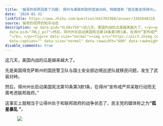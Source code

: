 ```yaml
---
title: '猫哥的视界回答了问题: 得州与美联邦政府武装对峙，特朗普称「我全面支持得州」，具体情况如何？哪些信息值得关注？'
date: '2024-01-31'
linkTitle: https://www.zhihu.com/question/641703368/answer/3382648318
source: 猫哥的视界的知乎动态
description: <p data-pid="XLX8sY5O">这几天，美国内战的瓜是越来越大了。</p><p data-pid="AqsHzyRz">先是美国得克萨斯州的国民警卫队与国土安全部边境巡逻队就移民问题，发生了武装对峙。</p><p
  data-pid="7WLj_pz7">然后，得州州长启动美国宪法第10条第3款1条，在得州“宣布戒严并采取行动而无需考虑联邦政府。”</p><p data-pid="WxMZZEh0">这事实上就相当于让得州处于和联邦政府的战争状态了，民主党的媒体称之为<b>“孤星暴乱
  ”</b>。</p><figure data-size="normal"><img src="https://pic3.zhimg.com/v2-da0ee2767f0dfac84496a7e1cf4b2b8a_1440w.jpg"
  data-caption="" data-size="normal" data-rawwidth="600" data-rawheight="400"  ...
disable_comments: true
---
```

<p data-pid="XLX8sY5O">这几天，美国内战的瓜是越来越大了。</p><p data-pid="AqsHzyRz">先是美国得克萨斯州的国民警卫队与国土安全部边境巡逻队就移民问题，发生了武装对峙。</p><p data-pid="7WLj_pz7">然后，得州州长启动美国宪法第10条第3款1条，在得州“宣布戒严并采取行动而无需考虑联邦政府。”</p><p data-pid="WxMZZEh0">这事实上就相当于让得州处于和联邦政府的战争状态了，民主党的媒体称之为<b>“孤星暴乱 ”</b>。</p><figure data-size="normal"><img src="https://pic3.zhimg.com/v2-da0ee2767f0dfac84496a7e1cf4b2b8a_1440w.jpg" data-caption="" data-size="normal" data-rawwidth="600" data-rawheight="400"  ...